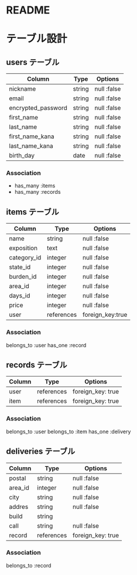 # README

# テーブル設計

## users テーブル

| Column             | Type   | Options     |
| ----------------   | ------ | ------------|
| nickname           | string | null :false |
| email              | string | null :false |
| encrypted_password | string | null :false |
| first_name         | string | null :false |
| last_name          | string | null :false |
| first_name_kana    | string | null :false |
| last_name_kana     | string | null :false |
| birth_day          | date   | null :false |

### Association
- has_many :items
- has_many :records

## items テーブル

| Column        |  Type        | Options          |
| ----------    | ------------ | ---------------- |
| name          | string       | null :false      |
| exposition    | text         | null :false      |
| category_id   | integer      | null :false      |
| state_id      | integer      | null :false      |
| burden_id     | integer      | null :false      |
| area_id       | integer      | null :false      |
| days_id       | integer      | null :false      |
| price         | integer      | null :false      |
| user          | references   | foreign_key:true |

### Association
  belongs_to :user
  has_one :record

## records テーブル

| Column    | Type       | Options           |
| --------  | ---------- | ------------------|
| user      | references | foreign_key: true |
| item      | references | foreign_key: true |

### Association
  belongs_to :user
  belongs_to :item
  has_one :delivery

## deliveries テーブル

| Column     | Type       | Options           |
| ---------- | -----------| ----------------- |
| postal     | string     | null :false       |
| area_id    | integer    | null :false       |
| city       | string     | null :false       |
| addres     | string     | null :false       |
| build      | string     |                   |
| call       | string     | null :false       |
| record     | references | foreign_key: true |

### Association
 belongs_to :record